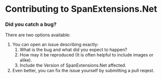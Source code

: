 # Contributing to SpanExtensions.Net
 
### Did you catch a bug?

There are two options available: 
1. You can open an issue describing exactly: 
    1. What is the bug and what did you expect to happen?
    2. How may it be reproduced (It is often helpful to include images or alike). 
    3. Include the Version of SpanExtensions.Net affected.
2. Even better, you can fix the issue yourself by submitting a pull reqest.
